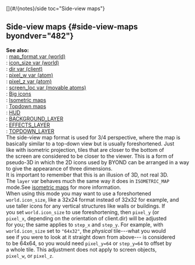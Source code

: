 []{#/{notes}/side toc="Side-view maps"}    
## Side-view maps {#side-view-maps byondver="482"}    
**See also:**    
:   [map_format var (world)](/ref/world/var/map_format)    
:   [icon_size var (world)](/ref/world/var/icon_size)    
:   [dir var (client)](/ref/client/var/dir)    
:   [pixel_w var (atom)](/ref/atom/var/pixel_w)    
:   [pixel_z var (atom)](/ref/atom/var/pixel_z)    
:   [screen_loc var (movable atoms)](/ref/atom/movable/var/screen_loc)    
:   [Big icons](/ref/%7Bnotes%7D/big-icons)    
:   [Isometric maps](/ref/%7Bnotes%7D/isometric)    
:   [Topdown maps](/ref/%7Bnotes%7D/topdown)    
:   [HUD](/ref/%7Bnotes%7D/HUD)    
:   [BACKGROUND_LAYER](/ref/%7Bnotes%7D/BACKGROUND_LAYER)    
:   [EFFECTS_LAYER](/ref/%7Bnotes%7D/EFFECTS_LAYER)    
:   [TOPDOWN_LAYER](/ref/%7Bnotes%7D/topdown_layer)    
The side-view map format is used for 3/4 perspective, where the map is    
basically similar to a top-down view but is usually foreshortened. Just    
like with isometric projection, tiles that are closer to the bottom of    
the screen are considered to be closer to the viewer. This is a form of    
pseudo-3D in which the 2D icons used by BYOND can be arranged in a way    
to give the appearance of three dimensions.    
It is important to remember that this is an illusion of 3D, not real 3D.    
The `layer` var behaves much the same way it does in `ISOMETRIC_MAP`    
mode.See [isometric maps](/ref/%7Bnotes%7D/isometric) for more information.    
When using this mode you may want to use a foreshortened    
`world.icon_size`, like a 32x24 format instead of 32x32 for example, and    
use taller icons for any vertical structures like walls or buildings. If    
you set `world.icon_size` to use foreshortening, then `pixel_y` (or    
`pixel_x`, depending on the orientation of client.dir) will be adjusted    
for you; the same applies to `step_x` and `step_y`. For example, with    
`world.icon_size` set to `"64x32"`, the *physical* tile---what you would    
see if you were to look at it straight down from above--- is considered    
to be 64x64, so you would need `pixel_y=64` or `step_y=64` to offset by    
a whole tile. This adjustment does not apply to screen objects,    
`pixel_w`, or `pixel_z`.  